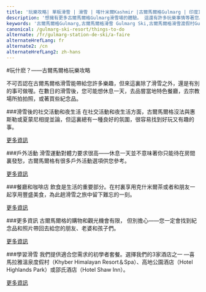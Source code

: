 ```yaml
---
title: '玩樂攻略| 單板滑雪 | 滑雪 | 喀什米爾Kashmir |古爾馬爾格Gulmarg | 印度India | Skigulmarg.com'
description: '想擁有更多古爾馬爾格Gulmarg滑雪場的體驗。 這還有許多玩樂事情等著您。像在餐廳或咖啡廳享用當地飲品、茶、觀光或購物..等。'
keywords: '古爾馬爾格Gulmarg,古爾馬爾格滑雪 Gulmarg Ski,古爾馬爾格滑雪渡假村Gulmarg Ski Resort,喀什米爾滑雪Skiing in the Himalayas,印度滑雪Skiing in India,喜馬拉雅Himalaya,喀什米爾Kashmir,Skigulmarg.com'
canonical: /gulmarg-ski-resort/things-to-do
alternate: /fr/gulmarg-station-de-ski/a-faire
alternateHrefLang: fr
alternate2: /cn
alternateHrefLang2: zh-hans
---
```


#玩什麽？——古爾馬爾格玩樂攻略

不可否認在古爾馬爾格滑雪能帶給您許多樂趣，但來這裏除了滑雪之外，還是有別的事可做喔。在數日的滑雪後，您可能想休息一天，去品嘗當地特色餐廳，去宗教場所拍拍照，或著買些紀念品。

###滑雪後的社交活動和夜生活
在社交活動和夜生活方面，古爾馬爾格沒法與惠斯勒或夏蒙尼相提並論，但這裏總有一種良好的氛圍，很容易找到好玩又有趣的事。

[更多資訊<i class="fa fa-chevron-right" aria-hidden="true"></i>](apres-ski?classes=more-info)

###戶外活動
滑雪運動對體力要求很高——休息一天並不意味著你只能待在房間裏發愁，古爾馬爾格有很多戶外活動選項供您參考。

[更多資訊<i class="fa fa-chevron-right" aria-hidden="true"></i>](outdoor-activities?classes=more-info)

###餐廳和咖啡店
飲食是生活的重要部分。在村裏享用克什米爾茶或者和朋友一起享用豐盛美食，為此趟滑雪之旅中留下難忘的一刻。

[更多資訊<i class="fa fa-chevron-right" aria-hidden="true"></i>](restaurants-and-cafes?classes=more-info)

###更多資訊
古爾馬爾格的購物和觀光機會有限， 但別擔心——您一定會找到紀念品和照片帶回去給您的朋友、老婆和孩子們。

[更多資訊<i class="fa fa-chevron-right" aria-hidden="true"></i>](shopping-and-sightseeing?classes=more-info)

###學習滑雪
我們提供適合您需求的初學者套餐。選擇我們的3家酒店之一 —喜馬拉雅溫泉度假村（Khyber Himalayan Resort＆Spa）、高地公園酒店（Hotel Highlands Park）或邵氏酒店（Hotel Shaw Inn）。

[更多資訊<i class="fa fa-chevron-right" aria-hidden="true"></i>](learn-to-ski?classes=more-info)

```